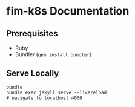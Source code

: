 # fim-k8s Documentation

## Prerequisites

- Ruby
- Bundler (`gem install bundler`)

## Serve Locally

```
bundle
bundle exec jekyll serve --livereload
# navigate to localhost:4000
```
